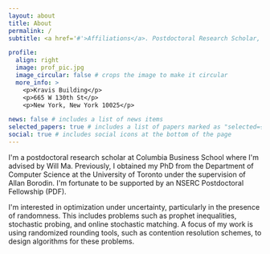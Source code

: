 ```yaml
---
layout: about
title: About
permalink: /
subtitle: <a href='#'>Affiliations</a>. Postdoctoral Research Scholar, Columbia University, Graduate School of Business

profile:
  align: right
  image: prof_pic.jpg
  image_circular: false # crops the image to make it circular
  more_info: >
    <p>Kravis Building</p>
    <p>665 W 130th St</p>
    <p>New York, New York 10025</p>

news: false # includes a list of news items
selected_papers: true # includes a list of papers marked as "selected={true}"
social: true # includes social icons at the bottom of the page
---
```

I'm a postdoctoral research scholar at Columbia Business School where I'm advised by Will Ma. 
Previously, I obtained my PhD from the Department of Computer Science at the University of Toronto under the supervision
of Allan Borodin. I'm fortunate to be supported by an NSERC Postdoctoral Fellowship (PDF).

I'm interested in optimization under uncertainty, particularly in the presence of randomness. 
This includes problems such as prophet inequalities, stochastic probing, and online stochastic matching. A focus
of my work is using randomized rounding tools, such as contention resolution schemes, to design algorithms
for these problems. 
